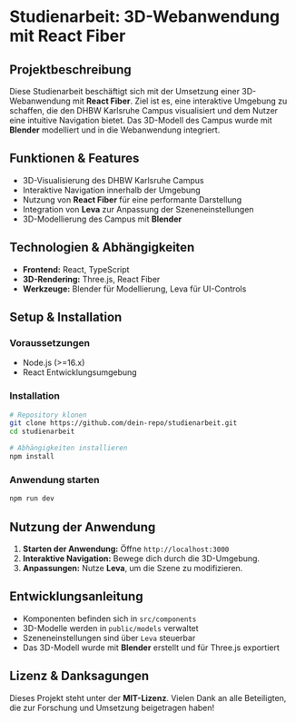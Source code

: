 # Studienarbeit: 3D-Webanwendung mit React Fiber

## Projektbeschreibung

Diese Studienarbeit beschäftigt sich mit der Umsetzung einer 3D-Webanwendung mit **React Fiber**. Ziel ist es, eine interaktive Umgebung zu schaffen, die den DHBW Karlsruhe Campus visualisiert und dem Nutzer eine intuitive Navigation bietet. Das 3D-Modell des Campus wurde mit **Blender** modelliert und in die Webanwendung integriert.

## Funktionen & Features

- 3D-Visualisierung des DHBW Karlsruhe Campus
- Interaktive Navigation innerhalb der Umgebung
- Nutzung von **React Fiber** für eine performante Darstellung
- Integration von **Leva** zur Anpassung der Szeneneinstellungen
- 3D-Modellierung des Campus mit **Blender**

## Technologien & Abhängigkeiten

- **Frontend:** React, TypeScript
- **3D-Rendering:** Three.js, React Fiber
- **Werkzeuge:** Blender für Modellierung, Leva für UI-Controls

## Setup & Installation

### Voraussetzungen

- Node.js (>=16.x)
- React Entwicklungsumgebung

### Installation

```bash
# Repository klonen
git clone https://github.com/dein-repo/studienarbeit.git
cd studienarbeit

# Abhängigkeiten installieren
npm install
```

### Anwendung starten

```bash
npm run dev
```

## Nutzung der Anwendung

1. **Starten der Anwendung:** Öffne `http://localhost:3000`
2. **Interaktive Navigation:** Bewege dich durch die 3D-Umgebung.
3. **Anpassungen:** Nutze **Leva**, um die Szene zu modifizieren.

## Entwicklungsanleitung

- Komponenten befinden sich in `src/components`
- 3D-Modelle werden in `public/models` verwaltet
- Szeneneinstellungen sind über `Leva` steuerbar
- Das 3D-Modell wurde mit **Blender** erstellt und für Three.js exportiert

## Lizenz & Danksagungen

Dieses Projekt steht unter der **MIT-Lizenz**. Vielen Dank an alle Beteiligten, die zur Forschung und Umsetzung beigetragen haben!


